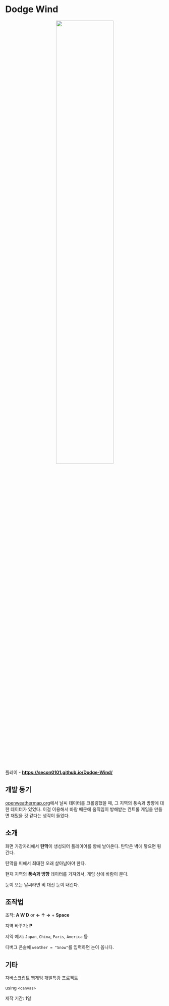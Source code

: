 # Dodge Wind
<div align="center">
  <img src="https://user-images.githubusercontent.com/77004054/200261869-dcf1cace-6fe9-4145-94cb-794638124fe8.png" width="60%">
</div>

<br>

플레이 - **https://secon0101.github.io/Dodge-Wind/**

## 개발 동기
[openweathermap.org](https://openweathermap.org/)에서 날씨 데이터를 크롤링했을 때, 그 지역의 풍속과 방향에 대한 데이터가 있었다. 이걸 이용해서 바람 때문에 움직임이 방해받는 컨트롤 게임을 만들면 재밌을 것 같다는 생각이 들었다.

## 소개
화면 가장자리에서 **탄막**이 생성되어 플레이어를 향해 날아온다. 탄막은 벽에 닿으면 튕긴다.

탄막을 피해서 최대한 오래 살아남아야 한다.

현재 지역의 **풍속과 방향** 데이터를 가져와서, 게임 상에 바람이 분다.

눈이 오는 날씨라면 비 대신 눈이 내린다.

## 조작법
조작: **A W D** or **← ↑ →** + **Space**

지역 바꾸기: **P**

지역 예시: `Japan`, `China`, `Paris`, `America` 등

디버그 콘솔에 `weather = "Snow"`를 입력하면 눈이 옵니다.

## 기타
자바스크립트 웹게임 개발특강 프로젝트

using `<canvas>`

제작 기간: 1일

